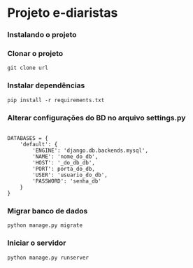 # Projeto e-diaristas

### Instalando o projeto

### Clonar o projeto
`git clone url`

### Instalar dependências
`pip install -r requirements.txt`

### Alterar configurações do BD no arquivo settings.py
```

DATABASES = {
    'default': {
        'ENGINE': 'django.db.backends.mysql',
        'NAME': 'nome_do_db',
        'HOST': '_do_db_db',
        'PORT': porta_do_db,
        'USER': 'usuario_do_db',
        'PASSWORD': 'senha_db'
    }
}
```

### Migrar banco de dados
`python manage.py migrate`

### Iniciar o servidor
`python manage.py runserver`